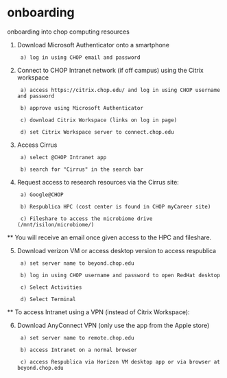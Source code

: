 # onboarding
onboarding into chop computing resources

1. Download Microsoft Authenticator onto a smartphone
  
		a) log in using CHOP email and password

2. Connect to CHOP Intranet network (if off campus) using the Citrix workspace

		a) access https://citrix.chop.edu/ and log in using CHOP username and password

 	 	b) approve using Microsoft Authenticator
		
		c) download Citrix Workspace (links on log in page)

		d) set Citrix Workspace server to connect.chop.edu

3. Access Cirrus

		a) select @CHOP Intranet app

		b) search for "Cirrus" in the search bar

4. Request access to research resources via the Cirrus site:

		a) Google@CHOP

		b) Respublica HPC (cost center is found in CHOP myCareer site)

		c) Fileshare to access the microbiome drive (/mnt/isilon/microbiome/)

** You will receive an email once given access to the HPC and fileshare.

5. Download verizon VM or access desktop version to access respublica

		a) set server name to beyond.chop.edu

		b) log in using CHOP username and password to open RedHat desktop

		c) Select Activities

		d) Select Terminal

** To access Intranet using a VPN (instead of Citrix Workspace):

6. Download AnyConnect VPN (only use the app from the Apple store)

		a) set server name to remote.chop.edu

		b) access Intranet on a normal browser

		c) access Respublica via Horizon VM desktop app or via browser at beyond.chop.edu
